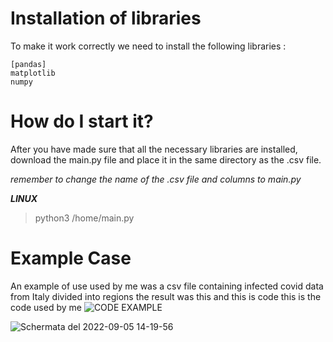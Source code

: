 # Installation of libraries 
To make it work correctly we need to install the following libraries :
```
[pandas] 
matplotlib
numpy
```
# How do I start it? 
After you have made sure that all the necessary libraries are installed, download the main.py file and place it in the same directory as the .csv file.

*remember to change the name of the .csv file and columns to main.py*

***LINUX***
> python3 /home/main.py

# Example Case
An example of use used by me was a csv file containing infected covid data from Italy divided into regions the result was this and this is code this is the code used by me ![CODE EXAMPLE]()



![Schermata del 2022-09-05 14-19-56](https://user-images.githubusercontent.com/86929986/188452756-2b3d6cf5-ea1b-4108-881f-128a5e36b9d0.jpg)
